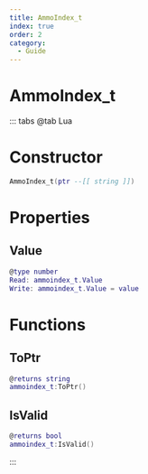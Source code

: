 ```yaml
---
title: AmmoIndex_t
index: true
order: 2
category:
  - Guide
---
```


# AmmoIndex_t

::: tabs
@tab Lua
# Constructor
```lua
AmmoIndex_t(ptr --[[ string ]])
```
# Properties
## Value 
```lua
@type number
Read: ammoindex_t.Value
Write: ammoindex_t.Value = value
```
# Functions
## ToPtr
```lua
@returns string
ammoindex_t:ToPtr()
```
## IsValid
```lua
@returns bool
ammoindex_t:IsValid()
```

:::